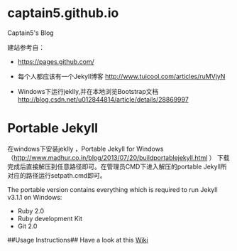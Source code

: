 # captain5.github.io
Captain5's Blog


建站参考自：

* https://pages.github.com/

* 每个人都应该有一个Jekyll博客
http://www.tuicool.com/articles/ruMVjyN

* Windows下运行jeklly,并在本地浏览Bootstrap文档
http://blog.csdn.net/u012844814/article/details/28869997

Portable Jekyll
==============
在windows下安装jeklly ，Portable Jekyll for Windows 
（http://www.madhur.co.in/blog/2013/07/20/buildportablejekyll.html ）
下载完成后直接解压到任意路径即可。在管理员CMD下进入解压的portable Jekyll所对应的路径运行setpath.cmd即可。

The portable version contains everything which is required to run Jekyll v3.1.1 on Windows:

* Ruby 2.0
* Ruby development Kit
* Git 2.0

##Usage Instructions##
Have a look at this [Wiki](https://github.com/madhur/PortableJekyll/wiki)


